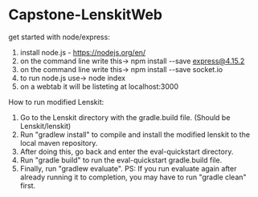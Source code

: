 # Capstone-LenskitWeb

get started with node/express:

1. install node.js - https://nodejs.org/en/
2. on the command line write this->     npm install --save express@4.15.2
3. on the command line write this->     npm install --save socket.io
4. to run node.js use->   node index
5. on a webtab it will be listeting at localhost:3000

How to run modified Lenskit:
1. Go to the Lenskit directory with the gradle.build file. (Should be Lenskit/lenskit)
2. Run "gradlew install" to compile and install the modified lenskit to the local maven repository.
3. After doing this, go back and enter the eval-quickstart directory.
4. Run "gradle build" to run the eval-quickstart gradle.build file.
5. Finally, run "gradlew evaluate".
PS: If you run evaluate again after already running it to completion, you may have to run "gradle clean" first.
